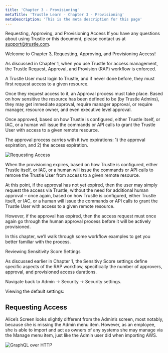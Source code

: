 ```yaml
---
title: 'Chapter 3 - Provisioning'
metaTitle: 'Trustle Learn - Chapter 3 - Provisioning'
metaDescription: 'This is the meta description for this page'
---
```


Requesting, Approving, and Provisioning Access
If you have any questions about using Trustle or this document, please contact us at support@trustle.com.

Welcome to Chapter 3, Requesting, Approving, and Provisioning Access!

As discussed in Chapter 1, when you use Trustle for access management, the Trustle Request, Approval, and Provision (RAP) workflow is enforced.

A Trustle User must login to Trustle, and if never done before, they must first request access to a given resource.

Once they request access to it, an Approval process must take place. Based on how sensitive the resource has been defined to be (by Trustle Admins), they may get immediate approval, require manager approval, or require manager, resource owner, and even executive level approval.

Once approved, based on how Trustle is configured, either Trustle itself, or IAC, or a human will issue the commands or API calls to grant the Trustle User with access to a given remote resource.

The approval process carries with it two expirations: 1) the approval expiration, and 2) the access expiration.

![Requesting Access](https://lh6.googleusercontent.com/WiXxfKT3gwQgTmBqczUkLRVz9jWehI4e4jA09LPES8M1Q9AyFwHYq9H2ExknYAks_67ZqClG_c09p7Kch2VqGYqppJWtxetDQUuV1JmpU6C8Q_CFE5vsFKRC8mki3yjU-8Jm67qKySHP7u-0IOzG3hQ)

When the provisioning expires, based on how Trustle is configured, either Trustle itself, or IAC, or a human will issue the commands or API calls to remove the Trustle User from access to a given remote resource.

At this point, if the approval has not yet expired, then the user may simply request the access via Trustle, without the need for additional human approval – once again, based on how Trustle is configured, either Trustle itself, or IAC, or a human will issue the commands or API calls to grant the Trustle User with access to a given remote resource.

However, if the approval has expired, then the access request must once again go through the human approval process before it will be actively provisioned.

In this chapter, we’ll walk through some workflow examples to get you better familiar with the process.

Reviewing Sensitivity Score Settings

As discussed earlier in Chapter 1, the Sensitivy Score settings define specific aspects of the RAP workflow, specifically the number of approvers, approval, and provisioned access durations.

Navigate back to Admin -> Security -> Security settings.

Viewing the default settings:

## Requesting Access

Alice’s Screen looks slightly different from the Admin’s screen, most notably, because she is missing the Admin menu item. However, as an employee, she is able to import and act as owners of any systems she may manage via the Manage menu item, just like the Admin user did when importing AWS.

![GraphQL over HTTP](https://lh6.googleusercontent.com/cl_9OoPyNhWHq8Umk1_7sdM6ulq8moRAL1ygc2C_vBC00fEsQTFB6sFK_bAruYrSxGL92RJ6ISE3207P1b-BLx6tJO2b9gZf6PG5WSx_WRnMUKIV-_I4j6kb0PZWb690psCN4XWobJCWNKUaoktgW48)
